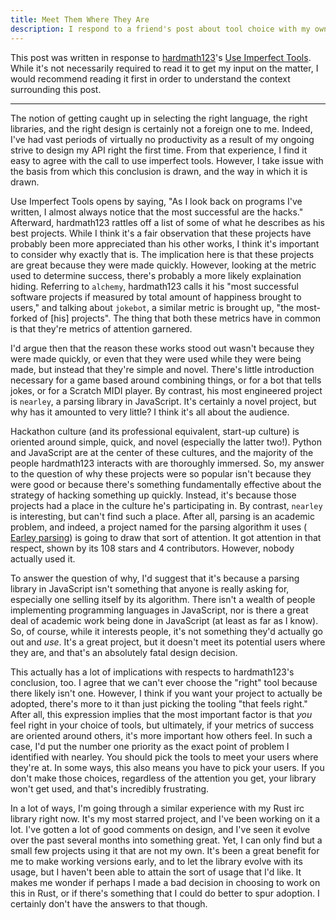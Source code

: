 ```yaml
---
title: Meet Them Where They Are 
description: I respond to a friend's post about tool choice with my own input on the matter.
---
```


This post was written in response to [hardmath123]()'s
[Use Imperfect Tools](http://hardmath123.github.io/use-imperfect-tools.html). While it's not
necessarily required to read it to get my input on the matter, I would recommend reading it first
in order to understand the context surrounding this post.

---------

The notion of getting caught up in selecting the right language, the right libraries, and the right
design is certainly not a foreign one to me. Indeed, I've had vast periods of virtually no
productivity as a result of my ongoing strive to design my API right the first time. From that
experience, I find it easy to agree with the call to use imperfect tools. However, I take issue
with the basis from which this conclusion is drawn, and the way in which it is drawn.

Use Imperfect Tools opens by saying, "As I look back on programs I've written, I almost always
notice that the most successful are the hacks." Afterward, hardmath123 rattles off a list of some
of what he describes as his best projects. While I think it's a fair observation that these
projects have probably been more appreciated than his other works, I think it's important to
consider why exactly that is. The implication here is that these projects are great because they
were made quickly. However, looking at the metric used to determine success, there's probably a
more likely explaination hiding. Referring to `alchemy`, hardmath123 calls it his "most successful
software projects if measured by total amount of happiness brought to users," and talking about
`jokebot`, a similar metric is brought up, "the most-forked of [his] projects". The thing that both
these metrics have in common is that they're metrics of attention garnered.

I'd argue then that the reason these works stood out wasn't because they were made quickly, or even
that they were used while they were being made, but instead that they're simple and novel. There's
little introduction necessary for a game based around combining things, or for a bot that tells
jokes, or for a Scratch MIDI player. By contrast, his most engineered project is `nearley`, a
parsing library in JavaScript. It's certainly a novel project, but why has it amounted to very
little? I think it's all about the audience.

Hackathon culture (and its professional equivalent, start-up culture) is oriented around simple,
quick, and novel (especially the latter two!). Python and JavaScript are at the center of these
cultures, and the majority of the people hardmath123 interacts with are thoroughly immersed. So, my
answer to the question of why these projects were so popular isn't because they were good or
because there's something fundamentally effective about the strategy of hacking something up
quickly. Instead, it's because those projects had a place in the culture he's participating in. By
contrast, `nearley` is interesting, but can't find such a place. After all, parsing is an academic
problem, and indeed, a project named for the parsing algorithm it uses (
[Earley parsing](https://en.wikipedia.org/wiki/Earley_parser)) is going to draw that sort of
attention. It got attention in that respect, shown by its 108 stars and 4 contributors. However,
nobody actually used it.

To answer the question of why, I'd suggest that it's because a parsing library in JavaScript isn't
something that anyone is really asking for, especially one selling itself by its algorithm. There
isn't a wealth of people implementing programming languages in JavaScript, nor is there a great
deal of academic work being done in JavaScript (at least as far as I know). So, of course, while it
interests people, it's not something they'd actually go out and *use*. It's a great project, but it
doesn't meet its potential users where they are, and that's an absolutely fatal design decision.

This actually has a lot of implications with respects to hardmath123's conclusion, too. I agree
that we can't ever choose the "right" tool because there likely isn't one. However, I think if you
want your project to actually be adopted, there's more to it than just picking the tooling "that
feels right." After all, this expression implies that the most important factor is that *you* feel
right in your choice of tools, but ultimately, if your metrics of success are oriented around
others, it's more important how others feel. In such a case, I'd put the number one priority as the
exact point of problem I identified with nearley. You should pick the tools to meet your users
where they're at. In some ways, this also means you have to pick your users. If you don't make
those choices, regardless of the attention you get, your library won't get used, and that's
incredibly frustrating.

In a lot of ways, I'm going through a similar experience with my Rust irc library right now. It's
my most starred project, and I've been working on it a lot. I've gotten a lot of good comments on
design, and I've seen it evolve over the past several months into something great. Yet, I can only
find but a small few projects using it that are not my own. It's been a great benefit for me to
make working versions early, and to let the library evolve with its usage, but I haven't been able
to attain the sort of usage that I'd like. It makes me wonder if perhaps I made a bad decision in
choosing to work on this in Rust, or if there's something that I could do better to spur adoption.
I certainly don't have the answers to that though.
